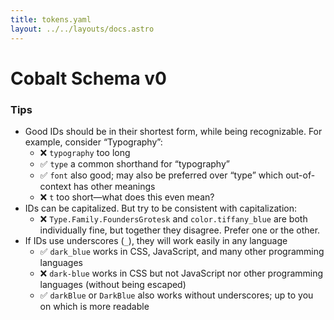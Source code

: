 ```yaml
---
title: tokens.yaml
layout: ../../layouts/docs.astro
---
```


# Cobalt Schema v0

### Tips

- Good IDs should be in their shortest form, while being recognizable. For example, consider “Typography”:
  - ❌ `typography` too long
  - ✅ `type` a common shorthand for “typography”
  - ✅ `font` also good; may also be preferred over “type” which out-of-context has other meanings
  - ❌ `t` too short—what does this even mean?
- IDs can be capitalized. But try to be consistent with capitalization:
  - ❌ `Type.Family.FoundersGrotesk` and `color.tiffany_blue` are both individually fine, but together they disagree. Prefer one or the other.
- If IDs use underscores (`_`), they will work easily in any language
  - ✅ `dark_blue` works in CSS, JavaScript, and many other programming languages
  - ❌ `dark-blue` works in CSS but not JavaScript nor other programming languages (without being escaped)
  - ✅ `darkBlue` or `DarkBlue` also works without underscores; up to you on which is more readable
